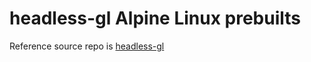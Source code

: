 # headless-gl Alpine Linux prebuilts

Reference source repo is [headless-gl][headless-gl-url]

[headless-gl-url]: https://github.com/stackgl/headless-gl
